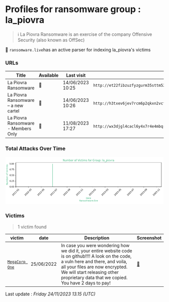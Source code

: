 # Profiles for ransomware group : **la_piovra**


> ℹ️  La Piovra Ransomware is an exercise of the company Offensive Security (also known as OffSec)


🔎 `ransomware.live`has an active  parser for indexing la_piovra's victims

### URLs
| Title | Available | Last visit | fqdn | Screenshot 
|---|---|---|---|---|
|  La Piovra Ransomware  | 🔴 | 14/06/2023 10:25 | `http://et22fibzuzfyzgurm35sttm52qbzvdgzy5qhzy46a3gmkrrht3lec5ad.onion` | <a href="https://images.ransomware.live/screenshots/et22fibzuzfyzgurm35sttm52qbzvdgzy5qhzy46a3gmkrrht3lec5ad-onion.png" target=_blank>📸</a> | 
| La Piovra Ransomware – a new cartel | 🔴 | 14/06/2023 10:26 | `http://h3txev6jev7rcm6p2qkxn2vctybi4dvochr3inymzgif53n2j2oqviqd.onion` | <a href="https://images.ransomware.live/screenshots/h3txev6jev7rcm6p2qkxn2vctybi4dvochr3inymzgif53n2j2oqviqd-onion.png" target=_blank>📸</a> | 
| La Piovra Ransomware - Members Only  | 🔴 | 11/08/2023 17:27 | `http://wx3djgl4cacl6y4x7r4e4mbqrrub24ectue7ixyix2du25nfowtvfiyd.onion` | <a href="https://images.ransomware.live/screenshots/wx3djgl4cacl6y4x7r4e4mbqrrub24ectue7ixyix2du25nfowtvfiyd-onion.png" target=_blank>📸</a> | 

### Total Attacks Over Time

![Statistics](../graphs/stats-la_piovra.png)


### Victims

> 1 victim found

| victim | date | Description | Screenshot | 
|---|---|---|---|
| [`MegaCorp One`](https://google.com/search?q=MegaCorp+One) | 25/06/2022 | In case you were wondering how we did it, your entire website code is on github!!!!  A look on the code, a vuln here and there, and voila, all your files are now encrypted. We will start releasing other proprietary data that we copied. You have 2 days to pay! | <a href="https://images.ransomware.live/screenshots/posts/3513e5be675cd9e409dd6453b23036d7.png" target=_blank>📸</a> |



Last update : _Friday 24/11/2023 13.15 (UTC)_
